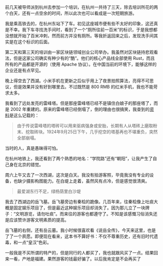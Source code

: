 前几天被导师派到杭州去参加一个培训，在杭州一共待了三天，除去培训所花的两个白天，还有一点空余的时间，所以此次也可以看成是一次短期旅游。

我是乘高铁去的，在杭州东站下了车。初见这座城市便有些不太好的印象，这还真是不幸。我下车寻找洗手间时，看到了一个“厕所往前一百米”的标识，于是我想都没想就开始了百米冲刺，然而前方并没有厕所。等我折返回来之后，发现洗手间其实是在这个标识的后面。

第二天和第三天的培训由一家区块链领域创业公司举办。我虽然对区块链持悲观看法，但是这家公司确实有种少有的“酷”。他们的核心产品线全部使用 Rust，而且所有的产品都是开源的（使用 Apache 协议）。在中国当前的环境下，能够这样的企业还是有点罕见。

晚上得空去了西湖。小米手机在更新之后似乎用上了夜景拍照算法，亮得不可思议，但是效果并没有好到哪里去。不过既然是 800 RMB 的红米手机，我也不能苛求太多。

我看到了远处发亮的雷峰塔。但是那座雷峰塔已经不是镇住白娘子的那座塔了，而是 2002 年重建的。原来的雷峰塔已经倒塌了，倒的理由也很搞笑，我查到的<a href="https://zh.wikipedia.org/wiki/%E8%A5%BF%E6%B9%96">资料</a>是这么记载的：

> 由于传说雷峰塔的塔砖可以用来驱病强身或安胎，长期有人从塔砖上磨取粉末、挖取砖块。1924年9月25日下午，几乎挖空的塔基再也不堪重负，突然全部崩塌。

当时的人，真是愚昧得可怕。

在杭州地铁上，我还看到了两个熟悉的地名：“学院路”还有“朝阳”，让我产生了自己身在北京的错觉。

周六上午又去了一次西湖，这次是白天。我没有拍游客照，毕竟我没有专业的设备，也缺少摄影构图能力。在白堤上走着，虽然风有点冷，但是感觉很清爽。

> 最爱湖东行不足，绿杨荫里白沙堤

我去了西湖边的岳飞墓。岳飞墓旁边有秦桧的跪像。几百年来，往秦桧像上吐痰大概是固定娱乐项目了，但是最近这种娱乐项目却消失了。因为那儿立了一块牌子：“文明游览，请勿吐痰”。而来往的游客也都遵守了。不知是该感慨习俗消失还是应该赞许游客文明素质的提高。

岳飞墓的右侧，还有岳云墓。我小时候很喜欢看《说岳全传》，今天来这里，也是了了一个夙愿。即便现在看来，这本书不算好书：不仅不尊重历史，还有旧时代遗毒，和一点“皇汉”色彩。

一般我是不买所谓的特产的，但是同行的人都买了，我也就跟风买了一点。结果回来一看，产地是福建。果然游客的钱最好骗了。以后我肯定是不会再买了
